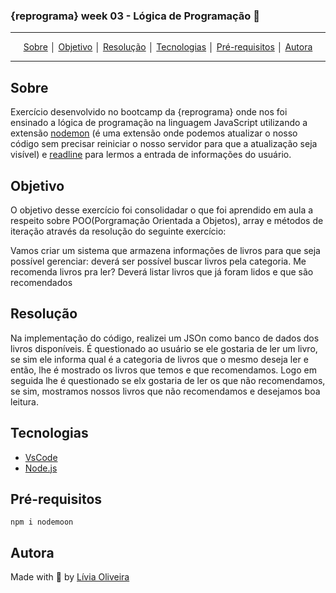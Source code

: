 ### {reprograma} week 03 - Lógica de Programação :rocket: 
---
<p align = "center">
<a align href = "#Sobre">Sobre</a> │
<a align href = "#Objetivo">Objetivo</a> │
<a align href = "#Objetivo">Resolução</a> │
<a align href = "#Tecnologias">Tecnologias</a> │
<a align href = "#Pré-requisitos">Pré-requisitos</a> │
<a align href = "#Autora">Autora</a>
</p>

---

## Sobre
<p>Exercício desenvolvido no bootcamp da {reprograma} onde nos foi ensinado a lógica de programação na linguagem JavaScript utilizando a extensão <u>nodemon</u> (é uma extensão onde podemos atualizar o nosso código sem precisar reiniciar o nosso servidor para que a atualização seja visível) e <u>readline</u> para lermos a entrada de informações do usuário. </p>

## Objetivo
<p>O objetivo desse exercício foi consolidadar o que foi aprendido em aula a respeito sobre POO(Porgramação Orientada a Objetos), array e métodos de iteração através da resolução do seguinte exercício:</p>

<p>Vamos criar um sistema que armazena informações de livros para que seja possível gerenciar: deverá ser possível buscar livros pela categoria.
Me recomenda livros pra ler? Deverá listar livros que já foram lidos e que são recomendados
</p>

## Resolução

<p>Na implementação do código, realizei um JSOn como banco de dados dos livros disponíveis. É questionado ao usuário se ele gostaria de ler um livro, se sim ele informa qual é a categoria de livros que o mesmo deseja ler e então, lhe é mostrado os livros que temos e que recomendamos. Logo em seguida lhe é questionado se elx gostaria de ler os que não recomendamos, se sim, mostramos nossos livros que não recomendamos e desejamos boa leitura.</p>

## Tecnologias
- [VsCode](https://code.visualstudio.com/download)
- [Node.js](https://nodejs.org/en/download/)

## Pré-requisitos

    npm i nodemoon

## Autora
Made with :purple_heart: by [Lívia Oliveira](https://www.linkedin.com/in/l%C3%ADvia-de-oliveira-almeida/)




